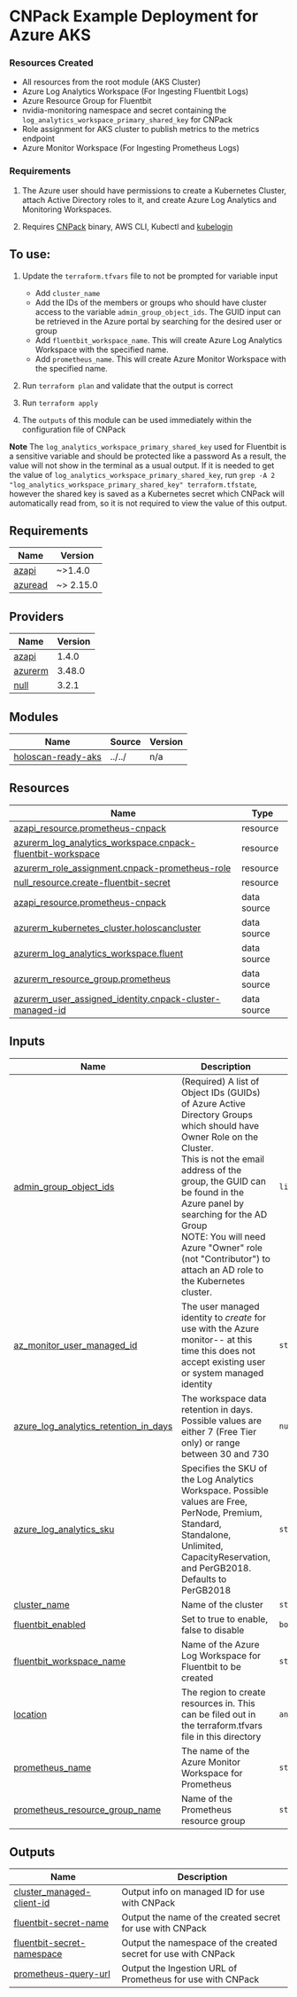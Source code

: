 # CNPack Example Deployment for Azure AKS

### Resources Created
- All resources from the root module (AKS Cluster)
- Azure Log Analytics Workspace (For Ingesting Fluentbit Logs)
- Azure Resource Group for Fluentbit
- nvidia-monitoring namespace and secret containing the `log_analytics_workspace_primary_shared_key` for CNPack
- Role assignment for AKS cluster to publish metrics to the metrics endpoint
- Azure Monitor Workspace (For Ingesting Prometheus Logs)


### Requirements

1. The Azure user should have permissions to create a Kubernetes Cluster, attach Active Directory roles to it, and create Azure Log Analytics and Monitoring Workspaces.

2. Requires [CNPack](https://docs.nvidia.com/ai-enterprise/deployment-guide-cloud-native-service-add-on-pack/0.1.0/cns-deployment.html) binary, AWS CLI, Kubectl and [kubelogin](https://github.com/Azure/kubelogin) 


## To use:

1. Update the `terraform.tfvars` file to not be prompted for variable input
    - Add `cluster_name`
    - Add the IDs of the members or groups who should have cluster access to the variable `admin_group_object_ids`. The GUID input can be retrieved in the Azure portal by searching for the desired user or group
    - Add `fluentbit_workspace_name`. This will create Azure Log Analytics Workspace with the specified name.
    - Add `prometheus_name`. This will create Azure Monitor Workspace with the specified name.

2. Run `terraform plan` and validate that the output is correct

3. Run `terraform apply`

4. The `outputs` of this module can be used immediately within the configuration file of CNPack

**Note**
The `log_analytics_workspace_primary_shared_key` used for Fluentbit is a sensitive variable and should be protected like a password
As a result, the value will not show in the terminal as a usual output.
If it is needed to get the value of `log_analytics_workspace_primary_shared_key`, run `grep -A 2 "log_analytics_workspace_primary_shared_key" terraform.tfstate`, however the shared key is saved as a Kubernetes secret which CNPack will automatically read from, so it is not required to view the value of this output.


## Requirements

| Name | Version |
|------|---------|
| <a name="requirement_azapi"></a> [azapi](#requirement\_azapi) | ~>1.4.0 |
| <a name="requirement_azuread"></a> [azuread](#requirement\_azuread) | ~> 2.15.0 |

## Providers

| Name | Version |
|------|---------|
| <a name="provider_azapi"></a> [azapi](#provider\_azapi) | 1.4.0 |
| <a name="provider_azurerm"></a> [azurerm](#provider\_azurerm) | 3.48.0 |
| <a name="provider_null"></a> [null](#provider\_null) | 3.2.1 |

## Modules

| Name | Source | Version |
|------|--------|---------|
| <a name="module_holoscan-ready-aks"></a> [holoscan-ready-aks](#module\_holoscan-ready-aks) | ../../ | n/a |

## Resources

| Name | Type |
|------|------|
| [azapi_resource.prometheus-cnpack](https://registry.terraform.io/providers/Azure/azapi/latest/docs/resources/resource) | resource |
| [azurerm_log_analytics_workspace.cnpack-fluentbit-workspace](https://registry.terraform.io/providers/hashicorp/azurerm/latest/docs/resources/log_analytics_workspace) | resource |
| [azurerm_role_assignment.cnpack-prometheus-role](https://registry.terraform.io/providers/hashicorp/azurerm/latest/docs/resources/role_assignment) | resource |
| [null_resource.create-fluentbit-secret](https://registry.terraform.io/providers/hashicorp/null/latest/docs/resources/resource) | resource |
| [azapi_resource.prometheus-cnpack](https://registry.terraform.io/providers/Azure/azapi/latest/docs/data-sources/resource) | data source |
| [azurerm_kubernetes_cluster.holoscancluster](https://registry.terraform.io/providers/hashicorp/azurerm/latest/docs/data-sources/kubernetes_cluster) | data source |
| [azurerm_log_analytics_workspace.fluent](https://registry.terraform.io/providers/hashicorp/azurerm/latest/docs/data-sources/log_analytics_workspace) | data source |
| [azurerm_resource_group.prometheus](https://registry.terraform.io/providers/hashicorp/azurerm/latest/docs/data-sources/resource_group) | data source |
| [azurerm_user_assigned_identity.cnpack-cluster-managed-id](https://registry.terraform.io/providers/hashicorp/azurerm/latest/docs/data-sources/user_assigned_identity) | data source |

## Inputs

| Name | Description | Type | Default | Required |
|------|-------------|------|---------|:--------:|
| <a name="input_admin_group_object_ids"></a> [admin\_group\_object\_ids](#input\_admin\_group\_object\_ids) | (Required) A list of Object IDs (GUIDs) of Azure Active Directory Groups which should have Owner Role on the Cluster. <br>  This is not the email address of the group, the GUID can be found in the Azure panel by searching for the AD Group<br>  NOTE: You will need Azure "Owner" role (not "Contributor") to attach an AD role to the Kubernetes cluster. | `list(any)` | n/a | yes |
| <a name="input_az_monitor_user_managed_id"></a> [az\_monitor\_user\_managed\_id](#input\_az\_monitor\_user\_managed\_id) | The user managed identity to *create* for use with the Azure monitor-- at this time this does not accept existing user or system managed identity | `string` | `"tf-holoscan-identity"` | no |
| <a name="input_azure_log_analytics_retention_in_days"></a> [azure\_log\_analytics\_retention\_in\_days](#input\_azure\_log\_analytics\_retention\_in\_days) | The workspace data retention in days. Possible values are either 7 (Free Tier only) or range between 30 and 730 | `number` | `30` | no |
| <a name="input_azure_log_analytics_sku"></a> [azure\_log\_analytics\_sku](#input\_azure\_log\_analytics\_sku) | Specifies the SKU of the Log Analytics Workspace. Possible values are Free, PerNode, Premium, Standard, Standalone, Unlimited, CapacityReservation, and PerGB2018. Defaults to PerGB2018 | `string` | `"PerGB2018"` | no |
| <a name="input_cluster_name"></a> [cluster\_name](#input\_cluster\_name) | Name of the cluster | `string` | n/a | yes |
| <a name="input_fluentbit_enabled"></a> [fluentbit\_enabled](#input\_fluentbit\_enabled) | Set to true to enable, false to disable | `bool` | `true` | no |
| <a name="input_fluentbit_workspace_name"></a> [fluentbit\_workspace\_name](#input\_fluentbit\_workspace\_name) | Name of the Azure Log Workspace for Fluentbit to be created | `string` | n/a | yes |
| <a name="input_location"></a> [location](#input\_location) | The region to create resources in. This can be filed out in the terraform.tfvars file in this directory | `any` | n/a | yes |
| <a name="input_prometheus_name"></a> [prometheus\_name](#input\_prometheus\_name) | The name of the Azure Monitor Workspace for Prometheus | `string` | n/a | yes |
| <a name="input_prometheus_resource_group_name"></a> [prometheus\_resource\_group\_name](#input\_prometheus\_resource\_group\_name) | Name of the Prometheus resource group | `string` | `"prometheus-rg"` | no |

## Outputs

| Name | Description |
|------|-------------|
| <a name="output_cluster_managed-client-id"></a> [cluster\_managed-client-id](#output\_cluster\_managed-client-id) | Output info on managed ID for use with CNPack |
| <a name="output_fluentbit-secret-name"></a> [fluentbit-secret-name](#output\_fluentbit-secret-name) | Output the name of the created secret for use with CNPack |
| <a name="output_fluentbit-secret-namespace"></a> [fluentbit-secret-namespace](#output\_fluentbit-secret-namespace) | Output the namespace of the created secret for use with CNPack |
| <a name="output_prometheus-query-url"></a> [prometheus-query-url](#output\_prometheus-query-url) | Output the Ingestion URL of Prometheus for use with CNPack |